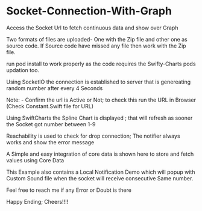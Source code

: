 # Socket-Connection-With-Graph
Access the Socket Url to fetch continuous data and show over Graph

Two formats of files are uploaded- One with the Zip file and other one as source code. If Source code have missed any file then work with the Zip file.

run pod install to work properly as the code requires the Swifty-Charts pods updation too.

Using SocketIO the connection is established to server that is genereating random number after every 4 Seconds

Note: - Confirm the url is Active or Not; to check this run the URL in Browser (Check Constant.Swift file for URL)

Using SwiftCharts the Spline Chart is displayed ; that will refresh as sooner the Socket got number between 1-9

Reachability is used to check for drop connection; The notifier always works and show the error message

A Simple and easy integration of core data is shown here to store and fetch values using Core Data

This Example also contains a Local Notification Demo which will popup with Custom Sound file when the socket will receive consecutive Same number.

Feel free to reach me if any Error or Doubt is there

Happy Ending; Cheers!!!!
